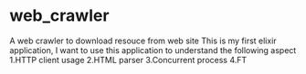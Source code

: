 # web_crawler
A web crawler to download resouce from web site
This is my first elixir application, I want to use this application to understand the following aspect
1.HTTP client usage
2.HTML parser
3.Concurrent process
4.FT
